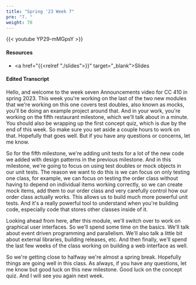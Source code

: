 ```yaml
---
title: "Spring '23 Week 7"
pre: "7. "
weight: 70
---
```


{{< youtube YP29-mMGpsY >}}

#### Resources

* <a href="{{<relref "./slides">}}" target="_blank">Slides</a>

#### Edited Transcript

Hello, and welcome to the week seven Announcements video for CC 410 in spring 2023. This week you're working on the last of the two new modules that we're working on this one covers test doubles, also known as mocks, you'll be doing an example project around that. And in your work, you're working on the fifth restaurant milestone, which we'll talk about in a minute. You should also be wrapping up the first concept quiz, which is due by the end of this week. So make sure you set aside a couple hours to work on that. Hopefully that goes well. But if you have any questions or concerns, let me know. 

So for the fifth milestone, we're adding unit tests for a lot of the new code we added with design patterns in the previous milestone. And in this milestone, we're going to focus on using test doubles or mock objects in our unit tests. The reason we want to do this is we can focus on only testing one class, for example, we can focus on testing the order class without having to depend on individual items working correctly, so we can create mock items, add them to our order class and very carefully control how our order class actually works. This allows us to build much more powerful unit tests. And it's a really powerful tool to understand when you're building code, especially code that stores other classes inside of it. 

Looking ahead from here, after this module, we'll switch over to work on graphical user interfaces. So we'll spend some time on the basics. We'll talk about event driven programming and parallelism. We'll also talk a little bit about external libraries, building releases, etc. And then finally, we'll spend the last few weeks of the class working on building a web interface as well. 

So we're getting close to halfway we're almost a spring break. Hopefully things are going well in this class. As always, if you have any questions, let me know but good luck on this new milestone. Good luck on the concept quiz. And I will see you again next week. 

